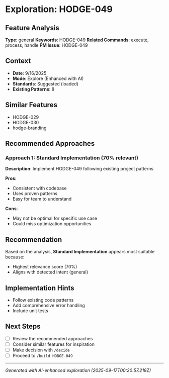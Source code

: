 # Exploration: HODGE-049

## Feature Analysis
**Type**: general
**Keywords**: HODGE-049
**Related Commands**: execute, process, handle
**PM Issue**: HODGE-049

## Context
- **Date**: 9/16/2025
- **Mode**: Explore (Enhanced with AI)
- **Standards**: Suggested (loaded)
- **Existing Patterns**: 8


## Similar Features
- HODGE-029
- HODGE-030
- hodge-branding




## Recommended Approaches


### Approach 1: Standard Implementation (70% relevant)
**Description**: Implement HODGE-049 following existing project patterns

**Pros**:
- Consistent with codebase
- Uses proven patterns
- Easy for team to understand

**Cons**:
- May not be optimal for specific use case
- Could miss optimization opportunities


## Recommendation
Based on the analysis, **Standard Implementation** appears most suitable because:
- Highest relevance score (70%)
- Aligns with detected intent (general)


## Implementation Hints
- Follow existing code patterns
- Add comprehensive error handling
- Include unit tests

## Next Steps
- [ ] Review the recommended approaches
- [ ] Consider similar features for inspiration
- [ ] Make decision with `/decide`
- [ ] Proceed to `/build HODGE-049`

---
*Generated with AI-enhanced exploration (2025-09-17T00:20:57.218Z)*
